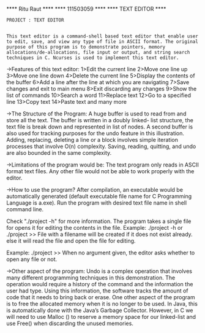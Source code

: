 **** Ritu Raut ****
**** 111503059 ****
**** TEXT EDITOR **** 

	PROJECT : TEXT EDITOR
	

	This text editor is a command-shell based text editor that enable user to edit, save, and view any type of file in ASCII format. The original purpose of this program is to demonstrate pointers, memory allocations/de-allocations, file input or output, and string search techniques in C. Ncurses is used to implement this text editor.

->Features of this text editor: 
	1>Edit the current line 
	2>Move one line up 
	3>Move one line down 
	4>Delete the current line 
	5>Display the contents of the buffer 
	6>Add a line after the line at which you are navigating 
	7>Save changes and exit to main menu 
	8>Exit discarding any changes 
	9>Show the list of commands
	10>Search a word
	11>Replace text
	12>Go to a specified line
	13>Copy text
	14>Paste text
	and many more

->The Structure of the Program:
	 A huge buffer is used to read from and store all the text. The buffer is written in a doubly linked- list structure, the text file is break down and represented in list of nodes. A second buffer is also used for tracking purposes for the undo feature in this illustration. Adding, replacing, deleting a line or a block involves simple iteration processes that involve O(n) complexity. Saving, reading, quitting, and undo are also bounded in the same complexity.


->Limitations of the program would be: 
	The text program only reads in ASCII format text files. Any other file would not be able to work properly with the editor.


->How to use the program? 
	After compilation, an executable would be automatically generated (default executable file name for C Programming Language is a.exe). Run the program with desired text file name in shell command line.

Check "./project -h" for more information.
The program takes a single file for opens it for editing the contents in the file.
Example: 
    ./project -h <filename>
		or
    ./project <filename>
    >> File with a filename <filename> will be created if it does not exist already.
	else it will read the file and open the file for editing.

Example:
    ./project 
    >> When no argument given, the editor asks whether to open any file or not.

->Other aspect of the program: 
	Undo is a complex operation that involves many different programming techniques in this demonstration. The operation would require a history of the command and the information the user had type. Using this information, the software tracks the amount of code that it needs to bring back or erase. One other aspect of the program is to free the allocated memory when it is no longer to be used. In Java, this is automatically done with the Java’s Garbage Collector. However, in C we will need to use Malloc () to reserve a memory space for our linked-list and use Free() when discarding the unused memories.


